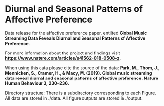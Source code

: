 # Diurnal and Seasonal Patterns of Affective Preference

Data release for the affective preference paper, entilted **Global Music Streaming Data Reveals Diurnal and Seasonal Patterns of Affective Preference**.

For more information about the project and findings visit **https://www.nature.com/articles/s41562-018-0508-z**.

When using this data please cite the source of the data: **Park, M., Thom, J., Mennicken, S., Cramer, H., & Macy, M. (2019). Global music streaming data reveal diurnal and seasonal patterns of affective preference. Nature Human Behaviour 3, 230–236.**

Directory structure: There is a subdirectory corresponding to each Figure. All data are stored in ./data. All figure outputs are stored in ./output.

